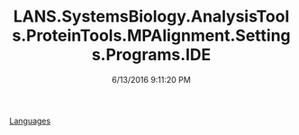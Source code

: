 ﻿---
title: LANS.SystemsBiology.AnalysisTools.ProteinTools.MPAlignment.Settings.Programs.IDE
date: 6/13/2016 9:11:20 PM
---

[Languages](T-LANS.SystemsBiology.AnalysisTools.ProteinTools.MPAlignment.Settings.Programs.IDE.Languages.html)
